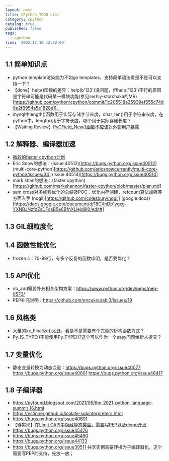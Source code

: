 ```yaml
---
layout: post
title: CPython TODO List
category: cpython
catalog: true
published: false
tags:
  - cpython
time: '2022.12.10 12:52:00'
---
```

## 1.1 简单知识点
- python template渲染能力不如go templates，支持简单语法看是不是可以支持一下？
- 【done】help()函数的差异：help(b'123')没问题，但help('123')不行的原因是字符串可能是代码某一模块功能(参见serhiy-storchaka的MR)[https://github.com/python/cpython/commit/1c205518a35939ef555c74d0e2f8954a5e1828e1]。
- mysql中length()函数用于实际存储字节长度，char_len()用于字符串长度，在python中，length()用于字符长度，哪个用于实际存储长度？
- 【Waiting Review】[PyCField_New()函数不应该对外部用户暴露](https://github.com/python/cpython/pull/14837)

## 1.2 解释器、编译器加速
- [微软的faster cpython计划](https://github.com/faster-cpython/ideas/issues/218)
- Eric Snow的想法：(issue 40512)[https://bugs.python.org/issue40512] (multi-core-python)[https://github.com/ericsnowcurrently/multi-core-python/issues/34] (issue 40514)[https://bugs.python.org/issue40514]
- mark shan的想法：(faster cpython)[https://github.com/markshannon/faster-cpython/blob/master/plan.md]
- sam cross对多线程优化的总结及POC：优化内存创建，refcount算法加强等方面入手 (nogil)[https://github.com/colesbury/nogil]
 (google docs)[https://docs.google.com/document/d/18CXhDb1ygxg-YXNBJNzfzZsDFosB5e6BfnXLlejd9l0/edit#]

## 1.3 GIL细粒度化

## 1.4 函数性能优化
- frozen.c：70-98行，有多个反复的函数申明，是否要优化？

## 1.5 API优化
- nb_add需要补充相关架构方案：https://www.python.org/dev/peps/pep-0573/
- PEP补充说明：https://github.com/encukou/abi3/issues/19

## 1.6 风格类
- 大量的xx_Finalize()太丑，看是不是需要有个完善的析构函数方式？
- Py_IS_TYPE()不能使用Py_TYPE()?这个可以作为一个easy问题给新人提交？

## 1.7 变量优化
- 静态变量转换为动态变量：https://bugs.python.org/issue40077 https://bugs.python.org/issue40601 https://bugs.python.org/issue46417

## 1.8 子编译器
- https://pyfound.blogspot.com/2021/05/the-2021-python-language-summit_16.html
- https://vstinner.github.io/isolate-subinterpreters.html
- https://bugs.python.org/issue40601
- 【待实现】[在Limit CAPI中隐藏静态类型，需要写PEP以及demo开发](https://github.com/python/cpython/issues/84781)
- https://bugs.python.org/issue45476
- https://bugs.python.org/issue45490
- https://bugs.python.org/issue44133
- https://bugs.python.org/issue39511 共享实例需要转换为子编译器化，这个需要写PEP的支持，先放一放；
